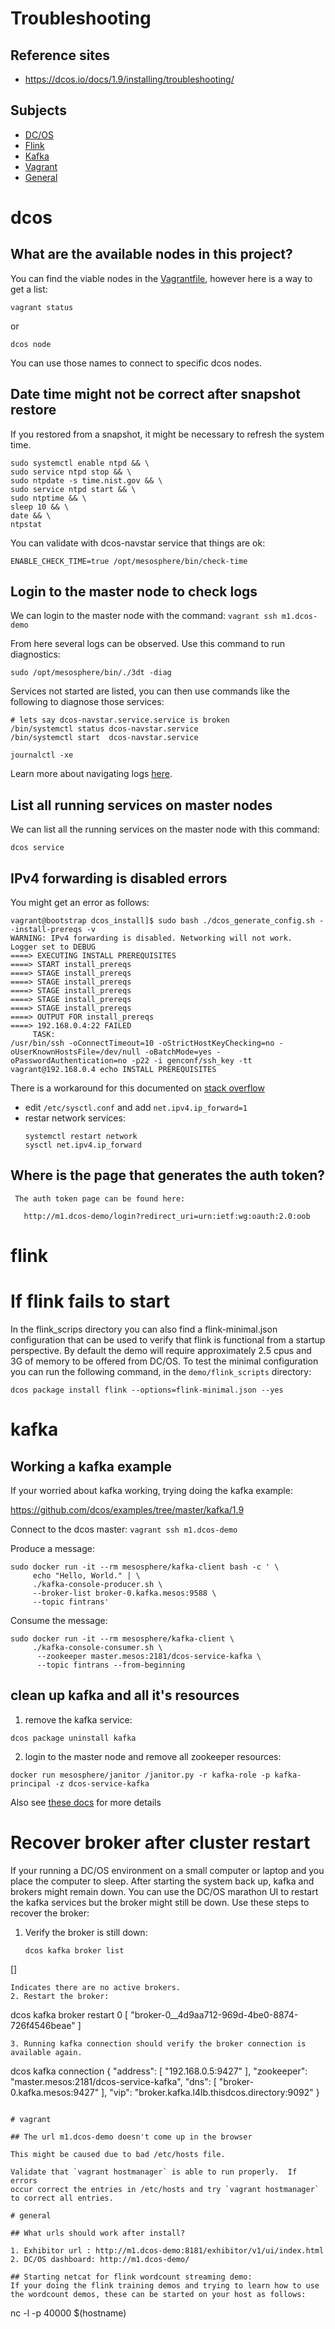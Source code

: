 # Troubleshooting

## Reference sites
- https://dcos.io/docs/1.9/installing/troubleshooting/

## Subjects

* [DC/OS](#dcos)
* [Flink](#flink)
* [Kafka](#kafka)
* [Vagrant](#vagrant)
* [General](#general)

# dcos

## What are the available nodes in this project?

You can find the viable nodes in the [Vagrantfile](../Vagrantfile), however
here is a way to get a list:
```
vagrant status
```

or

```
dcos node
```

You can use those names to connect to specific dcos nodes.

## Date time might not be correct after snapshot restore

If you restored from a snapshot, it might be necessary to refresh the system time.

```
sudo systemctl enable ntpd && \
sudo service ntpd stop && \
sudo ntpdate -s time.nist.gov && \
sudo service ntpd start && \
sudo ntptime && \
sleep 10 && \
date && \
ntpstat
```

You can validate with dcos-navstar service that things are ok:

```
ENABLE_CHECK_TIME=true /opt/mesosphere/bin/check-time
```

## Login to the master node to check logs

We can login to the master node with the command:
  `vagrant ssh m1.dcos-demo`

From here several logs can be observed.  Use this command to run diagnostics:
```
sudo /opt/mesosphere/bin/./3dt -diag
```

Services not started are listed, you can then use commands like the following
to diagnose those services:

```
# lets say dcos-navstar.service.service is broken
/bin/systemctl status dcos-navstar.service
/bin/systemctl start  dcos-navstar.service

journalctl -xe
```
Learn more about navigating logs [here](https://dcos.io/docs/1.8/administration/installing/custom/troubleshooting/#-a-name-component-logs-a-component-logs).

## List all running services on master nodes

We can list all the running services on the master node with this command:

```
dcos service
```

## IPv4 forwarding is disabled errors

   You might get an error as follows:

   ```
   vagrant@bootstrap dcos_install]$ sudo bash ./dcos_generate_config.sh --install-prereqs -v
   WARNING: IPv4 forwarding is disabled. Networking will not work.
   Logger set to DEBUG
   ====> EXECUTING INSTALL PREREQUISITES
   ====> START install_prereqs
   ====> STAGE install_prereqs
   ====> STAGE install_prereqs
   ====> STAGE install_prereqs
   ====> STAGE install_prereqs
   ====> STAGE install_prereqs
   ====> OUTPUT FOR install_prereqs
   ====> 192.168.0.4:22 FAILED
        TASK:
   /usr/bin/ssh -oConnectTimeout=10 -oStrictHostKeyChecking=no -oUserKnownHostsFile=/dev/null -oBatchMode=yes -oPasswordAuthentication=no -p22 -i genconf/ssh_key -tt vagrant@192.168.0.4 echo INSTALL PREREQUISITES
   ```

   There is a workaround for this documented on [stack overflow](http://stackoverflow.com/questions/41453263/docker-networking-disabled-warning-ipv4-forwarding-is-disabled-networking-wil)

   - edit `/etc/sysctl.conf` and add `net.ipv4.ip_forward=1`
   - restar network services:
     ```
     systemctl restart network
     sysctl net.ipv4.ip_forward
     ```

## Where is the page that generates the auth token?

     The auth token page can be found here:

       http://m1.dcos-demo/login?redirect_uri=urn:ietf:wg:oauth:2.0:oob

# flink

# If flink fails to start

In the flink_scrips directory you can also find a flink-minimal.json configuration that can be used to verify that flink is functional from a startup perspective.  By default the demo will require approximately 2.5 cpus and 3G of memory to be offered from DC/OS.  To test the minimal configuration you can run the following command, in the `demo/flink_scripts` directory:

```
dcos package install flink --options=flink-minimal.json --yes
```

# kafka

## Working a kafka example

If your worried about kafka working, trying doing the kafka example:

https://github.com/dcos/examples/tree/master/kafka/1.9

Connect to the dcos master: `vagrant ssh m1.dcos-demo`

Produce a message:
```
sudo docker run -it --rm mesosphere/kafka-client bash -c ' \
     echo "Hello, World." | \
     ./kafka-console-producer.sh \
     --broker-list broker-0.kafka.mesos:9588 \
     --topic fintrans'
```

Consume the message:
```
sudo docker run -it --rm mesosphere/kafka-client \
     ./kafka-console-consumer.sh \
      --zookeeper master.mesos:2181/dcos-service-kafka \
      --topic fintrans --from-beginning
```
## clean up kafka and all it's resources

1. remove the kafka service:
```
dcos package uninstall kafka
```
2. login to the master node and remove all zookeeper resources:
```
docker run mesosphere/janitor /janitor.py -r kafka-role -p kafka-principal -z dcos-service-kafka
```
Also see [these docs](https://docs.mesosphere.com/1.9/deploying-services/uninstall/#framework-cleaner) for more details

# Recover broker after cluster restart

If your running a DC/OS environment on a small computer or laptop and you place the computer to sleep.  After starting the system back up, kafka and brokers might remain down.  You can use the DC/OS marathon UI to restart the kafka services but the broker might still be down.  Use these steps to recover the broker:

1. Verify the broker is still down:
   ```
   dcos kafka broker list    
  []
   ```
   Indicates there are no active brokers.
2. Restart the broker:
   ```
   dcos kafka broker restart 0
   [
  "broker-0__4d9aa712-969d-4be0-8874-726f4546beae"
   ]
   ```
3. Running kafka connection should verify the broker connection is available again.
   ```
   dcos kafka connection
    {
      "address": [
        "192.168.0.5:9427"
      ],
      "zookeeper": "master.mesos:2181/dcos-service-kafka",
      "dns": [
        "broker-0.kafka.mesos:9427"
      ],
      "vip": "broker.kafka.l4lb.thisdcos.directory:9092"
    }

   ```

# vagrant

## The url m1.dcos-demo doesn't come up in the browser

This might be caused due to bad /etc/hosts file.

Validate that `vagrant hostmanager` is able to run properly.  If errors
   occur correct the entries in /etc/hosts and try `vagrant hostmanager` to correct all entries.

# general

## What urls should work after install?

1. Exhibitor url : http://m1.dcos-demo:8181/exhibitor/v1/ui/index.html
2. DC/OS dashboard: http://m1.dcos-demo/

## Starting netcat for flink wordcount streaming demo:
If your doing the flink training demos and trying to learn how to use the wordcount demos, these can be started on your host as follows:
```
nc -l -p 40000 $(hostname)

```
